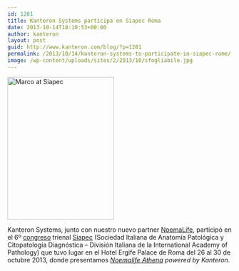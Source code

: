 ```yaml
---
id: 1281
title: Kanteron Systems participa en Siapec Roma
date: 2013-10-14T18:10:53+00:00
author: kanteron
layout: post
guid: http://www.kanteron.com/blog/?p=1281
permalink: /2013/10/14/kanteron-systems-to-participate-in-siapec-rome/
image: /wp-content/uploads/sites/2/2013/10/sfogliabile.jpg
---
```

<img class="aligncenter" alt="Marco at Siapec" src="http://farm6.staticflickr.com/5521/10962418165_c27a60e537_n.jpg" width="239" height="320" />

Kanteron Systems, junto con nuestro nuevo partner <a title="http://www.noemalife.com/eventi/dettaglio-eventi/article/congresso-nazionale-siapec-1/" href="http://www.noemalife.com/eventi/dettaglio-eventi/article/congresso-nazionale-siapec-1/" target="_blank">NoemaLife</a>, participó en el 6º <a title="http://siapecroma2013.it/" href="http://siapecroma2013.it/" target="_blank">congreso</a> trienal <a title="http://www.siapec.it/" href="http://www.siapec.it/" target="_blank">Siapec</a> (Sociedad Italiana de Anatomía Patológica y Citopatología Diagnóstica – División Italiana de la International Academy of Pathology) que tuvo lugar en el Hotel Ergife Palace de Roma del 26 al 30 de octubre 2013, donde presentamos _<a title="http://www.noemalife.com/en/solutions/diagnostic-domain/anatomic-pathology/" href="http://www.noemalife.com/en/solutions/diagnostic-domain/anatomic-pathology/" target="_blank">Noemalife Athena</a> powered by Kanteron_.</p> 

&nbsp;